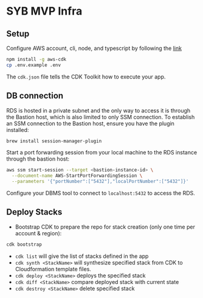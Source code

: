 # SYB MVP Infra

## Setup

Configure AWS account, cli, node, and typescript by following the [link](https://docs.aws.amazon.com/cdk/v2/guide/prerequisites.html)

```bash
npm install -g aws-cdk
cp .env.example .env
```

The `cdk.json` file tells the CDK Toolkit how to execute your app.

## DB connection

RDS is hosted in a private subnet and the only way to access it is through the Bastion host, which is also limited to only SSM connection. To establish an SSM connection to the Bastion host, ensure you have the plugin installed:

```bash
brew install session-manager-plugin
```

Start a port forwarding session from your local machine to the RDS instance through the bastion host:

```bash
aws ssm start-session --target <bastion-instance-id> \
  --document-name AWS-StartPortForwardingSession \
  --parameters '{"portNumber":["5432"],"localPortNumber":["5432"]}'
```

Configure your DBMS tool to connect to `localhost:5432` to access the RDS.

## Deploy Stacks

- Bootstrap CDK to prepare the repo for stack creation (only one time per account & region):

```bash
cdk bootstrap
```

- `cdk list` will give the list of stacks defined in the app
- `cdk synth <StackName>` will synthesize specified stack from CDK to Cloudformation template files.
- `cdk deploy <StackName>` deploys the specified stack
- `cdk diff <StackName>` compare deployed stack with current state
- `cdk destroy <StackName>` delete specified stack
